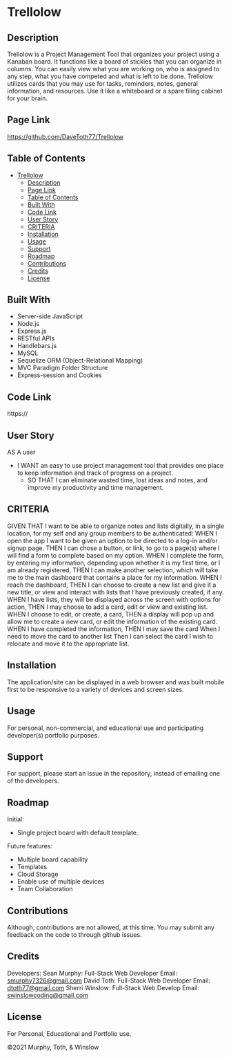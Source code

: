 # Trellolow
## Description

Trellolow is a Project Management Tool that organizes your project using a Kanaban board.   It functions like a board of stickies that you can organize in columns.  You can easily view what you are working on, who is assigned to any step, what you have competed and what is left to be done.  Trellolow utilizes cards that you may use for tasks, reminders, notes, general information, and resources.  Use it like a whiteboard or a spare filing cabinet for your brain.

## Page Link

https://github.com/DaveToth77/Trellolow

## Table of Contents

- [Trellolow](#trellolow)
  - [Description](#description)
  - [Page Link](#page-link)
  - [Table of Contents](#table-of-contents)
  - [Built With](#built-with)
  - [Code Link](#code-link)
  - [User Story](#user-story)
  - [CRITERIA](#criteria)
  - [Installation](#installation)
  - [Usage](#usage)
  - [Support](#support)
  - [Roadmap](#roadmap)
  - [Contributions](#contributions)
  - [Credits](#credits)
  - [License](#license)

## Built With

- Server-side JavaScript
- Node.js
- Express.js
- RESTful APIs
- Handlebars.js
- MySQL 
- Sequelize ORM (Object-Relational Mapping)
- MVC Paradigm Folder Structure
- Express-session and Cookies

## Code Link

https://

## User Story

AS A user

- I WANT an easy to use project management tool that provides one place to keep information and track of progress on a project.
  - SO THAT I can eliminate wasted time, lost ideas and notes, and improve my productivity and time management.

## CRITERIA

GIVEN THAT I want to be able to organize notes and lists digitally, in a single location, for my self and any group members to be authenticated:
WHEN I open the app I want to be given an option to be directed to a log-in and/or signup page.
THEN I can chose a button, or link, to go to a page(s) where I will find a form to complete based on my option.
WHEN I complete the form, by entering my information, depending upon whether it is my first time, or I am already registered,
THEN I can make another selection, which will take me to the main dashboard that contains a place for my information.
WHEN I reach the dashboard,
THEN I can choose to create a new list and give it a new title, or view and interact with lists that I have previously created, if any.
WHEN I have lists, they will be displayed across the screen with options for action,
THEN I may choose to add a card, edit or view and existing list.
WHEN I choose to edit, or create, a card,
THEN a display will pop up and allow me to create a new card, or edit the information of the existing card.
WHEN I have completed the information,
THEN I may save the card
When I need to move the card to another list
Then I can select the card I wish to relocate and move it to the appropriate list.

## Installation

The application/site can be displayed in a web browser and was built mobile first to be responsive to a variety of devices and screen sizes.


## Usage

For personal, non-commercial, and educational use and participating developer(s) portfolio purposes.

## Support

For support, please start an issue in the repository, instead of emailing one of the developers.

## Roadmap

Initial: 

- Single project board with default template.

Future features:

- Multiple board capability
- Templates 
- Cloud Storage
- Enable use of multiple devices
- Team Collaboration 

## Contributions

Although, contributions are not allowed, at this time.  You may submit any feedback on the code to through github issues. 

## Credits
Developers:
  Sean Murphy: Full-Stack Web Developer
    Email: smurphy7326@gmail.com
  David Toth: Full-Stack Web Developer
    Email: dtoth77@gmail.com
  Sherri Winslow: Full-Stack Web Develop
    Email: swinslowcoding@gmail.com
  
## License
For Personal, Educational and Portfolio use.

©2021 Murphy, Toth, & Winslow